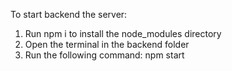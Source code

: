 To start backend the server:
1. Run npm i to install the node_modules directory
2. Open the terminal in the backend folder
3. Run the following command: npm start